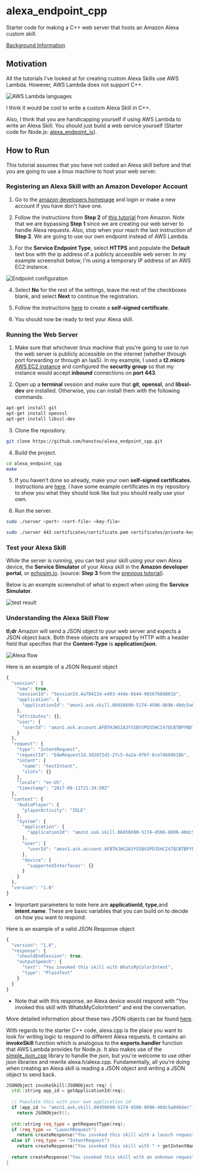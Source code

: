 # alexa_endpoint_cpp

Starter code for making a C++ web server that hosts an Amazon Alexa custom
skill.

[Background Information](https://developer.amazon.com/public/solutions/alexa/alexa-skills-kit/docs/developing-an-alexa-skill-as-a-web-service)

## Motivation

All the tutorials I've looked at for creating custom Alexa Skills use AWS
Lambda. However, AWS Lambda does not support C++.

![AWS Lambda languages](https://raw.githubusercontent.com/hanstxu/alexa_endpoint_cpp/master/screenshots/lambda_languages.png)

I think it would be cool to write a custom Alexa Skill in C++.

Also, I think that you are handicapping yourself if using AWS Lambda to write
an Alexa Skill. You should just build a web service yourself (Starter code for
Node.js: [alexa_endpoint_js](https://github.com/hanstxu/alexa_endpoint_js)).

## How to Run

This tutorial assumes that you have not coded an Alexa skill before and that
you are going to use a linux machine to host your web server.

### Registering an Alexa Skill with an Amazon Developer Account

1. Go to the [amazon developers homepage](https://developer.amazon.com/) and
login or make a new account if you have don't have one.

2. Follow the instructions from **Step 2** of [this tutorial](https://developer.amazon.com/alexa-skills-kit/alexa-skill-quick-start-tutorial)
from Amazon. Note that we are bypassing **Step 1** since we are creating our
web server to handle Alexa requests. Also, stop when your reach the last
instruction of **Step 2**. We are going to use our own endpoint instead of AWS
Lambda.

3. For the **Service Endpoint Type**, select **HTTPS** and populate the
**Default** text box with the ip address of a publicly accessible web server.
In my example screenshot below, I'm using a temporary IP address of an AWS
EC2 instance.

![Endpoint configuration](https://raw.githubusercontent.com/hanstxu/alexa_endpoint_cpp/master/screenshots/endpoint_conf.png)

4. Select **No** for the rest of the settings, leave the rest of the checkboxes
blank, and select **Next** to continue the registration.

5. Follow the instructions [here](https://github.com/hanstxu/alexa_endpoint_cpp/tree/master/certificates)
to create a **self-signed certificate**.

6. You should now be ready to test your Alexa skill.

### Running the Web Server

1. Make sure that whichever linux machine that you're going to use to run the
web server is publicly accessible on the internet (whether through port
forwarding or through an IaaS). In my example, I used a **t2.micro** [AWS EC2
instance](https://aws.amazon.com/ec2/) and configured the **security group**
so that my instance would accept **inbound** connections on **port 443**.

2. Open up a **terminal** session and make sure that **git**, **openssl**,
and **libssl-dev** are installed. Otherwise, you can install them with the
following commands.
```bash
apt-get install git
apt-get install openssl
apt-get install libssl-dev
```

3. Clone the repository.
```bash
git clone https://github.com/hanstxu/alexa_endpoint_cpp.git
```

4. Build the project.
```bash
cd alexa_endpoint_cpp
make
```

5. If you haven't done so already, make your own **self-signed certificates**.
Instructions are [here](https://github.com/hanstxu/alexa_endpoint_cpp/tree/master/certificates).
I have some example certificates in my repository to show you what they should
look like but you should really use your own.

6. Run the server.
```bash
sudo ./server <port> <cert-file> <key-file>
```

```bash
sudo ./server 443 certificates/certificate.pem certificates/private-key.pem
```

### Test your Alexa Skill

While the server is running, you can test your skill using your own Alexa
device, the **Service Simulator** of your Alexa skill in the **Amazon developer
portal**, or [echosim.io](https://echosim.io/). (source: **Step 3** from the
[previous tutorial](https://developer.amazon.com/alexa-skills-kit/alexa-skill-quick-start-tutorial)).

Below is an example screenshot of what to expect when using the **Service
Simulator**.

![test result](https://raw.githubusercontent.com/hanstxu/alexa_endpoint_cpp/master/screenshots/test_result.png)

### Understanding the Alexa Skill Flow

**tl;dr** Amazon will send a JSON object to your web server and expects
a JSON object back. Both these objects are wrapped by HTTP with a header
field that specifies that the **Content-Type** is **application/json**.

![Alexa flow](https://raw.githubusercontent.com/hanstxu/alexa_endpoint_cpp/master/screenshots/alexa_flow.png)

Here is an example of a JSON Request object

```javascript
{
  "session": {
    "new": true,
    "sessionId": "SessionId.4a78423d-e483-44de-bb44-9656768d801b",
    "application": {
      "applicationId": "amzn1.ask.skill.08456690-5174-4506-8696-40dc5a046dec"
    },
    "attributes": {},
    "user": {
      "userId": "amzn1.ask.account.AFBTHJWS2A3YSSBVSPD35HCI47QCBTBPYNDT2JUBITCO3UP3K6LLM52MY23M52SLRXPICFFH7SYI4O2TS5PBMP4DA5TMDAY3LUA2MGGRRMXWLIKO4UH7CDVMWBF6SR2HGDSCUW3OXYRYPE3UBGAXD3FYFNEA4LJGS77HJ372QDZDE7B6YVO5V3SYEI5HQRVFM6WIXVHUBCNFE3I"
    }
  },
  "request": {
    "type": "IntentRequest",
    "requestId": "EdwRequestId.3d2072d2-27c5-4a2a-976f-6ce74b89b18b",
    "intent": {
      "name": "testIntent",
      "slots": {}
    },
    "locale": "en-US",
    "timestamp": "2017-09-11T21:34:50Z"
  },
  "context": {
    "AudioPlayer": {
      "playerActivity": "IDLE"
    },
    "System": {
      "application": {
        "applicationId": "amzn1.ask.skill.08456690-5174-4506-8696-40dc5a046dec"
      },
      "user": {
        "userId": "amzn1.ask.account.AFBTHJWS2A3YSSBVSPD35HCI47QCBTBPYNDT2JUBITCO3UP3K6LLM52MY23M52SLRXPICFFH7SYI4O2TS5PBMP4DA5TMDAY3LUA2MGGRRMXWLIKO4UH7CDVMWBF6SR2HGDSCUW3OXYRYPE3UBGAXD3FYFNEA4LJGS77HJ372QDZDE7B6YVO5V3SYEI5HQRVFM6WIXVHUBCNFE3I"
      },
      "device": {
        "supportedInterfaces": {}
      }
    }
  },
  "version": "1.0"
}
```

* Important parameters to note here are **applicationId**, **type**,and
**intent.name**. These are basic variables that you can build on to decide
on how you want to respond.

Here is an example of a valid JSON Response object

```javascript
{
  "version": "1.0",
  "response": {
    "shouldEndSession": true,
    "outputSpeech": {
      "text": "You invoked this skill with WhatsMyColorIntent",
      "type": "PlainText"
    }
  }
}
```

* Note that with this response, an Alexa device would respond with "You invoked
this skill with WhatsMyColorIntent" and end the conversation.

More detailed information about these two JSON objects can be found
[here](https://developer.amazon.com/public/solutions/alexa/alexa-skills-kit/docs/alexa-skills-kit-interface-reference).

With regards to the starter C++ code, alexa.cpp is the place you want to look
for writing logic to respond to different Alexa requests. It contains an
**invokeSkill** function which is analogous to the **exports.handler** function
that AWS Lambda provides for Node.js. It also makes use of the
[simple_json_cpp](https://github.com/hanstxu/simple_json_cpp) library to handle
the json, but you're welcome to use other json libraries and rewrite
alexa.h/alexa.cpp. Fundamentally, all you're doing when creating an Alexa skill
is reading a JSON object and writing a JSON object to send back.

```c++
JSONObject invokeSkill(JSONObject req) {
  std::string app_id = getApplicationId(req);
  
  // Populate this with your own application id
  if (app_id != "amzn1.ask.skill.08456690-5174-4506-8696-40dc5a046dec")
    return JSONObject();
	  
  std::string req_type = getRequestType(req);
  if (req_type == "LaunchRequest")
    return createResponse("You invoked this skill with a launch request.");
  else if (req_type == "IntentRequest")
    return createResponse("You invoked this skill with " + getIntentName(req) + ".");
  
  return createResponse("You invoked this skill with an unknown request.");
}
```